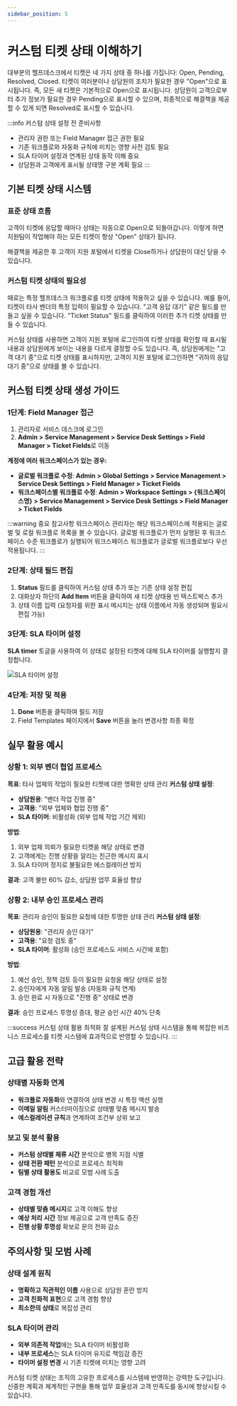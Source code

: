 ```yaml
---
sidebar_position: 5
---
```


# 커스텀 티켓 상태 이해하기

대부분의 헬프데스크에서 티켓은 네 가지 상태 중 하나를 가집니다: Open, Pending, Resolved, Closed. 티켓이 여러분이나 상담원의 조치가 필요한 경우 "Open"으로 표시됩니다. 즉, 모든 새 티켓은 기본적으로 Open으로 표시됩니다. 상담원이 고객으로부터 추가 정보가 필요한 경우 Pending으로 표시할 수 있으며, 최종적으로 해결책을 제공할 수 있게 되면 Resolved로 표시할 수 있습니다.

:::info 커스텀 상태 설정 전 준비사항
- 관리자 권한 또는 Field Manager 접근 권한 필요
- 기존 워크플로와 자동화 규칙에 미치는 영향 사전 검토 필요
- SLA 타이머 설정과 연계된 상태 동작 이해 중요
- 상담원과 고객에게 표시될 상태명 구분 계획 필요
:::

## 기본 티켓 상태 시스템

### 표준 상태 흐름
고객이 티켓에 응답할 때마다 상태는 자동으로 Open으로 되돌아갑니다. 이렇게 하면 지원팀이 작업해야 하는 모든 티켓이 항상 "Open" 상태가 됩니다.

해결책을 제공한 후 고객이 지원 포털에서 티켓을 Close하거나 상담원이 대신 닫을 수 있습니다.

### 커스텀 티켓 상태의 필요성

때로는 특정 헬프데스크 워크플로를 티켓 상태에 적용하고 싶을 수 있습니다. 예를 들어, 티켓이 타사 벤더의 특정 입력이 필요할 수 있습니다. "고객 응답 대기" 같은 필드를 만들고 싶을 수 있습니다. "Ticket Status" 필드를 클릭하여 이러한 추가 티켓 상태를 만들 수 있습니다.

커스텀 상태를 사용하면 고객이 지원 포털에 로그인하여 티켓 상태를 확인할 때 표시될 내용과 상담원에게 보이는 내용을 다르게 결정할 수도 있습니다. 즉, 상담원에게는 "고객 대기 중"으로 티켓 상태를 표시하지만, 고객이 지원 포털에 로그인하면 "귀하의 응답 대기 중"으로 상태를 볼 수 있습니다.

## 커스텀 티켓 상태 생성 가이드

### 1단계: Field Manager 접근

1. 관리자로 서비스 데스크에 로그인
2. **Admin > Service Management > Service Desk Settings > Field Manager > Ticket Fields**로 이동

**계정에 여러 워크스페이스가 있는 경우:**
- **글로벌 워크플로 수정**: **Admin > Global Settings > Service Management > Service Desk Settings > Field Manager > Ticket Fields**
- **워크스페이스별 워크플로 수정**: **Admin > Workspace Settings > &#123;워크스페이스명&#125; > Service Management > Service Desk Settings > Field Manager > Ticket Fields**

:::warning 중요 참고사항
워크스페이스 관리자는 해당 워크스페이스에 적용되는 글로벌 및 로컬 워크플로 목록을 볼 수 있습니다. 글로벌 워크플로가 먼저 실행된 후 워크스페이스 수준 워크플로가 실행되어 워크스페이스 워크플로가 글로벌 워크플로보다 우선적용됩니다.
:::

### 2단계: 상태 필드 편집

1. **Status** 필드를 클릭하여 커스텀 상태 추가 또는 기존 상태 설정 편집
2. 대화상자 하단의 **Add Item** 버튼을 클릭하여 새 티켓 상태용 빈 텍스트박스 추가
3. 상태 이름 입력 (요청자를 위한 표시 메시지는 상태 이름에서 자동 생성되며 필요시 편집 가능)

### 3단계: SLA 타이머 설정

**SLA timer** 토글을 사용하여 이 상태로 설정된 티켓에 대해 SLA 타이머를 실행할지 결정합니다.

![SLA 타이머 설정](https://s3.amazonaws.com/cdn.freshdesk.com/data/helpdesk/attachments/production/50009604876/original/36kDJfjmxgr4bw50PcNyLrc9TLrBDNcDdQ.png?1695971481)

### 4단계: 저장 및 적용

1. **Done** 버튼을 클릭하여 필드 저장
2. Field Templates 페이지에서 **Save** 버튼을 눌러 변경사항 최종 확정

## 실무 활용 예시

### 상황 1: 외부 벤더 협업 프로세스
**목표**: 타사 업체의 작업이 필요한 티켓에 대한 명확한 상태 관리
**커스텀 상태 설정**:
- **상담원용**: "벤더 작업 진행 중"
- **고객용**: "외부 업체와 협업 진행 중"
- **SLA 타이머**: 비활성화 (외부 업체 작업 기간 제외)

**방법**:
1. 외부 업체 의뢰가 필요한 티켓을 해당 상태로 변경
2. 고객에게는 진행 상황을 알리는 친근한 메시지 표시
3. SLA 타이머 정지로 불필요한 에스컬레이션 방지

**결과**: 고객 불만 60% 감소, 상담원 업무 효율성 향상

### 상황 2: 내부 승인 프로세스 관리
**목표**: 관리자 승인이 필요한 요청에 대한 투명한 상태 관리
**커스텀 상태 설정**:
- **상담원용**: "관리자 승인 대기"
- **고객용**: "요청 검토 중"
- **SLA 타이머**: 활성화 (승인 프로세스도 서비스 시간에 포함)

**방법**:
1. 예산 승인, 정책 검토 등이 필요한 요청을 해당 상태로 설정
2. 승인자에게 자동 알림 발송 (자동화 규칙 연계)
3. 승인 완료 시 자동으로 "진행 중" 상태로 변경

**결과**: 승인 프로세스 투명성 증대, 평균 승인 시간 40% 단축

:::success 커스텀 상태 활용 최적화
잘 설계된 커스텀 상태 시스템을 통해 복잡한 비즈니스 프로세스를 티켓 시스템에 효과적으로 반영할 수 있습니다.
:::

## 고급 활용 전략

### 상태별 자동화 연계
- **워크플로 자동화**와 연결하여 상태 변경 시 특정 액션 실행
- **이메일 알림** 커스터마이징으로 상태별 맞춤 메시지 발송
- **에스컬레이션 규칙**과 연계하여 조건부 상위 보고

### 보고 및 분석 활용
- **커스텀 상태별 체류 시간** 분석으로 병목 지점 식별
- **상태 전환 패턴** 분석으로 프로세스 최적화
- **팀별 상태 활용도** 비교로 모범 사례 도출

### 고객 경험 개선
- **상태별 맞춤 메시지**로 고객 이해도 향상
- **예상 처리 시간** 정보 제공으로 고객 만족도 증진
- **진행 상황 투명성** 확보로 문의 전화 감소

## 주의사항 및 모범 사례

### 상태 설계 원칙
- **명확하고 직관적인 이름** 사용으로 상담원 혼란 방지
- **고객 친화적 표현**으로 고객 경험 향상
- **최소한의 상태**로 복잡성 관리

### SLA 타이머 관리
- **외부 의존적 작업**에는 SLA 타이머 비활성화
- **내부 프로세스**는 SLA 타이머 유지로 책임감 증진
- **타이머 설정 변경** 시 기존 티켓에 미치는 영향 고려

커스텀 티켓 상태는 조직의 고유한 프로세스를 시스템에 반영하는 강력한 도구입니다. 신중한 계획과 체계적인 구현을 통해 업무 효율성과 고객 만족도를 동시에 향상시킬 수 있습니다.